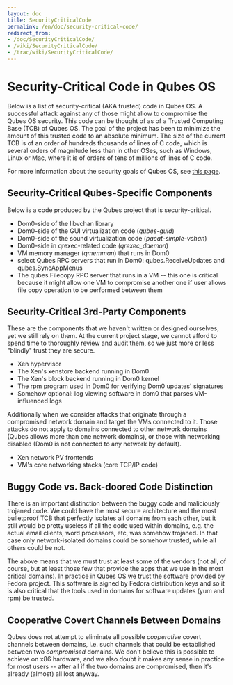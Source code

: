 ```yaml
---
layout: doc
title: SecurityCriticalCode
permalink: /en/doc/security-critical-code/
redirect_from:
- /doc/SecurityCriticalCode/
- /wiki/SecurityCriticalCode/
- /trac/wiki/SecurityCriticalCode/
---
```


Security-Critical Code in Qubes OS
==================================

Below is a list of security-critical (AKA trusted) code in Qubes OS. A successful attack against any of those might allow to compromise the Qubes OS security. This code can be thought of as of a Trusted Computing Base (TCB) of Qubes OS. The goal of the project has been to minimize the amount of this trusted code to an absolute minimum. The size of the current TCB is of an order of hundreds thousands of lines of C code, which is several orders of magnitude less than in other OSes, such as Windows, Linux or Mac, where it is of orders of tens of millions of lines of C code.

For more information about the security goals of Qubes OS, see [this page](/en/doc/security-goals/).

Security-Critical Qubes-Specific Components
-------------------------------------------

Below is a code produced by the Qubes project that is security-critical.

-   Dom0-side of the libvchan library
-   Dom0-side of the GUI virtualization code (*qubes-guid*)
-   Dom0-side of the sound virtualization code (*pacat-simple-vchan*)
-   Dom0-side in qrexec-related code (*qrexec\_daemon*)
-   VM memory manager (*qmemman*) that runs in Dom0
-   select Qubes RPC servers that run in Dom0: qubes.ReceiveUpdates and qubes.SyncAppMenus
-   The qubes.Filecopy RPC server that runs in a VM -- this one is critical because it might allow one VM to compromise another one if user allows file copy operation to be performed between them

Security-Critical 3rd-Party Components
--------------------------------------

These are the components that we haven't written or designed ourselves, yet we still rely on them. At the current project stage, we cannot afford to spend time to thoroughly review and audit them, so we just more or less "blindly" trust they are secure.

-   Xen hypervisor
-   The Xen's xenstore backend running in Dom0
-   The Xen's block backend running in Dom0 kernel
-   The rpm program used in Dom0 for verifying Dom0 updates' signatures
-   Somehow optional: log viewing software in dom0 that parses VM-influenced logs

Additionally when we consider attacks that originate through a compromised network domain and target the VMs connected to it. Those attacks do not apply to domains connected to other network domains (Qubes allows more than one network domains), or those with networking disabled (Dom0 is not connected to any network by default).

-   Xen network PV frontends
-   VM's core networking stacks (core TCP/IP code)

Buggy Code vs. Back-doored Code Distinction
-------------------------------------------

There is an important distinction between the buggy code and maliciously trojaned code. We could have the most secure architecture and the most bulletproof TCB that perfectly isolates all domains from each other, but it still would be pretty useless if all the code used within domains, e.g. the actual email clients, word processors, etc, was somehow trojaned. In that case only network-isolated domains could be somehow trusted, while all others could be not.

The above means that we must trust at least some of the vendors (not all, of course, but at least those few that provide the apps that we use in the most critical domains). In practice in Qubes OS we trust the software provided by Fedora project. This software is signed by Fedora distribution keys and so it is also critical that the tools used in domains for software updates (yum and rpm) be trusted.

Cooperative Covert Channels Between Domains
-------------------------------------------

Qubes does not attempt to eliminate all possible *cooperative* covert channels between domains, i.e. such channels that could be established between two *compromised* domains. We don't believe this is possible to achieve on x86 hardware, and we also doubt it makes any sense in practice for most users -- after all if the two domains are compromised, then it's already (almost) all lost anyway.
